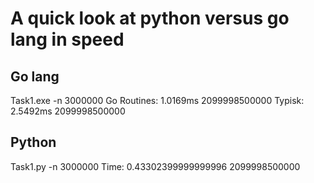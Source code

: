 # A quick look at python versus go lang in speed

## Go lang

Task1.exe -n 3000000
Go Routines:
1.0169ms
2099998500000
Typisk:
2.5492ms
2099998500000

## Python
Task1.py -n 3000000 
Time:  0.43302399999999996
2099998500000